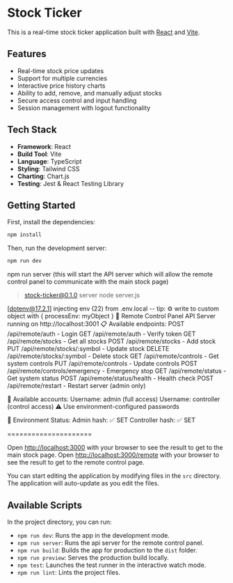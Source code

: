 # Stock Ticker

This is a real-time stock ticker application built with [React](https://react.dev/) and [Vite](https://vitejs.dev/).

## Features

- Real-time stock price updates
- Support for multiple currencies
- Interactive price history charts
- Ability to add, remove, and manually adjust stocks
- Secure access control and input handling
- Session management with logout functionality

## Tech Stack

- **Framework**: React
- **Build Tool**: Vite
- **Language**: TypeScript
- **Styling**: Tailwind CSS
- **Charting**: Chart.js
- **Testing**: Jest & React Testing Library

## Getting Started

First, install the dependencies:

```bash
npm install
```

Then, run the development server:

```bash
npm run dev
```
npm run server (this will start the API server which will allow the remote control panel to communicate with the main stock page)

> stock-ticker@0.1.0 server
> node server.js

[dotenv@17.2.1] injecting env (22) from .env.local -- tip: ⚙️  write to custom object with { processEnv: myObject }
🚀 Remote Control Panel API Server running on http://localhost:3001
📋 Available endpoints:
  POST /api/remote/auth - Login
  GET  /api/remote/auth - Verify token
  GET  /api/remote/stocks - Get all stocks
  POST /api/remote/stocks - Add stock
  PUT  /api/remote/stocks/:symbol - Update stock
  DELETE /api/remote/stocks/:symbol - Delete stock
  GET  /api/remote/controls - Get system controls
  PUT  /api/remote/controls - Update controls
  POST /api/remote/controls/emergency - Emergency stop
  GET  /api/remote/status - Get system status
  POST /api/remote/status/health - Health check
  POST /api/remote/restart - Restart server (admin only)

🔑 Available accounts:
  Username: admin (full access)
  Username: controller (control access)
  ⚠️  Use environment-configured passwords

🔧 Environment Status:
  Admin hash: ✅ SET
  Controller hash: ✅ SET

  =====================

Open [http://localhost:3000](http://localhost:3000) with your browser to see the result to get to the main stock page.
Open [http://localhost:3000/remote](http://localhost:3000/remote) with your browser to see the result to get to the remote control page.

You can start editing the application by modifying files in the `src` directory. The application will auto-update as you edit the files.

## Available Scripts

In the project directory, you can run:

- `npm run dev`: Runs the app in the development mode.
- `npm run server`: Runs the api server for the remote control panel.
- `npm run build`: Builds the app for production to the `dist` folder.
- `npm run preview`: Serves the production build locally.
- `npm test`: Launches the test runner in the interactive watch mode.
- `npm run lint`: Lints the project files.
